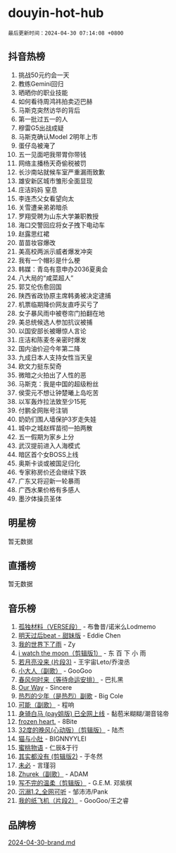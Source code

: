 # douyin-hot-hub

`最后更新时间：2024-04-30 07:14:08 +0800`

## 抖音热榜

1. 挑战50元约会一天
1. 教练Gemini回归
1. 晒晒你的职业技能
1. 如何看待周鸿祎拍卖迈巴赫
1. 马斯克突然访华的背后
1. 第一批过五一的人
1. 穆雷G5出战成疑
1. 马斯克确认Model 2明年上市
1. 蛋仔岛被淹了
1. 五一见面吧我带胃你带钱
1. 网络主播杨天奇偷税被罚
1. 长沙南站就候车室严重漏雨致歉
1. 雄安新区城市雏形全面显现
1. 庄洁妈妈 窒息
1. 李连杰父女看望向太
1. 关雪遭亲弟弟暗杀
1. 罗翔受聘为山东大学兼职教授
1. 海口交警回应将女子拽下电动车
1. 赵露思红裙
1. 苗苗妆容爆改
1. 美高校两派示威者爆发冲突
1. 我有一个帽衫是什么梗
1. 韩媒：青岛有意申办2036夏奥会
1. 八大局的“咸菜超人”
1. 郭艾伦伤愈回国
1. 陕西省政协原主席韩勇被决定逮捕
1. 机票临期降价网友直呼买亏了
1. 女子暴风雨中被卷帘门拍翻在地
1. 美总统候选人参加抗议被捕
1. 以国安部长被曝惊人言论
1. 庄洁和陈麦冬亲密时爆发
1. 国内油价迎今年第二降
1. 九成日本人支持女性当天皇
1. 欧文力挺东契奇
1. 微暗之火拍出了人性的恶
1. 马斯克：我是中国的超级粉丝
1. 侯雯元不想让钟楚曦上岛吃苦
1. 以军轰炸拉法致至少15死
1. 付鹏全网账号注销
1. 奶奶们围人墙保护3岁走失娃
1. 城中之城赵辉苗彻一拍两散
1. 五一假期为家乡上分
1. 武汉提前进入人海模式
1. 暗区首个女BOSS上线
1. 奥斯卡谈或被国足归化
1. 专家称房价还会继续下跌
1. 广东又将迎新一轮暴雨
1. 广西水果价格有多感人
1. 墨汐体操员圣体

## 明星榜

暂无数据

## 直播榜

暂无数据

## 音乐榜

1. [孤独材料（VERSE段）](https://sf6-cdn-tos.douyinstatic.com/obj/tos-cn-ve-2774/ocX7glDNHYlwFeYrGQfBZoThtvPWy8tCCEBGKQ) - 布鲁昔/诺米么Lodmemo
1. [明天过后beat - 甜妹版](https://sf3-cdn-tos.douyinstatic.com/obj/tos-cn-ve-2774/osMLYeeoMm04CZyaI91XUDF8OzLRLgePKALGHI) - Eddie Chen
1. [我的世界下了雨](https://sf3-cdn-tos.douyinstatic.com/obj/tos-cn-ve-2774/o85sBiwXIByH9bWIMAEEOoiQ1o1m9Afn15BspE) - Zy
1. [i watch the moon（剪辑版1）](https://sf3-cdn-tos.douyinstatic.com/obj/tos-cn-ve-2774/o0I9mSChzHZANMJIEBfkCQzzg6N5WAcVtqft9P) - 东 百 下 小 雨
1. [若月亮没来 (片段3)](https://sf5-hl-cdn-tos.douyinstatic.com/obj/tos-cn-ve-2774/okfyEUsGW1B1ovJi5JiN9IjvAT2lMwA054GoEB) - 王宇宙Leto/乔浚丞
1. [小大人（副歌）](https://sf5-hl-cdn-tos.douyinstatic.com/obj/tos-cn-ve-2774/oIhaDwehWhLFsVIG7QIICLLazDNGJAGg5geeb4) - GooGoo
1. [春风何时来（等待命运安排）](https://sf5-hl-cdn-tos.douyinstatic.com/obj/tos-cn-ve-2774/oICBNbD3gelMfB4WgiD1KI2jQtXZE2FgHLwtsl) - 巴扎黑
1. [Our Way](https://sf5-hl-cdn-tos.douyinstatic.com/obj/tos-cn-ve-2774/o8tPEkQgQNCe0DPeFwZzYrbqLlnzBBrYidWkEZ) - Sincere
1. [热烈的少年（是热烈）副歌](https://sf27-cdn-tos.douyinstatic.com/obj/tos-cn-ve-2774/owVNI0CLDAUMtSz6TEYvfFBFL4UDFFhLfgK8fa) - Big Cole
1. [可能（副歌）](https://sf5-hl-cdn-tos.douyinstatic.com/obj/tos-cn-ve-2774/cde1731888894259b333569393c2fb51) - 程响
1. [身骑白马 (pay姐版) 已全网上线](https://sf5-hl-cdn-tos.douyinstatic.com/obj/tos-cn-ve-2774/oQLO5ZgLsFkaDhdIIveF2zUCgfweY0gWaH4AQG) - 黏苞米糊糊/潮音铭帝
1. [frozen heart.](https://sf3-cdn-tos.douyinstatic.com/obj/tos-cn-ve-2774/oIIWJfyjIACZA9zQMtnJ6hQQhFC4vhCupoRBsO) - 8Bite
1. [32度的晚风(心动版）（剪辑版）](https://sf3-cdn-tos.douyinstatic.com/obj/tos-cn-ve-2774/owNyabsyWdzUulxhoJfK8IBXgp0UMQAHpvGh2B) - 陆杰
1. [猫与小肚](https://sf5-hl-cdn-tos.douyinstatic.com/obj/tos-cn-ve-2774/osZeoClMECgK8DYl6VebABgbchEtPYQjZEnRtd) - BIGNNYYLEI
1. [蜜桃物语](https://sf5-hl-cdn-tos.douyinstatic.com/obj/tos-cn-ve-2774/oIhOSCZtIACtYU4XQkngiW9kCBfVD1Fz9IYeqL) - 仁辰&于行
1. [其实都没有 (剪辑版2)](https://sf5-hl-cdn-tos.douyinstatic.com/obj/tos-cn-ve-2774/oEBNQenHZtBhxYjGgUDQk0BCHTigQafgFlbQ7k) - 于冬然
1. [未必](https://sf3-cdn-tos.douyinstatic.com/obj/tos-cn-ve-2774/ogntQMFnKQDZUgTCYuJgfLEtleYZZFxBQqhhFB) - 言瑾羽
1. [Zhurek（副歌）](https://sf5-hl-cdn-tos.douyinstatic.com/obj/tos-cn-ve-2774/ooQm8FBZQDlf0btEYgVpCcSCQfrdJGBEKZYBGS) - ADAM
1. [写不完的温柔（剪辑版）](https://sf5-hl-cdn-tos.douyinstatic.com/obj/tos-cn-ve-2774/oYBzzZQJ233GfwkemJJffAIWgeIYrjZfWhHTcG) - G.E.M. 邓紫棋
1. [沉溺1.2_全网可听](https://sf3-cdn-tos.douyinstatic.com/obj/tos-cn-ve-2774/ok2QoiBqsWAX9McZmWiI9gAB0EzwD4Xj6yfmtH) - 邹沛沛/Pank
1. [我的纸飞机（片段2）](https://sf5-hl-cdn-tos.douyinstatic.com/obj/tos-cn-ve-2774/oM2ZrKcg2CD5AeRB2gkeXOFB1IxAGJdZPazYHf) - GooGoo/王之睿

## 品牌榜

[2024-04-30-brand.md](2024-04-30-brand.md)
